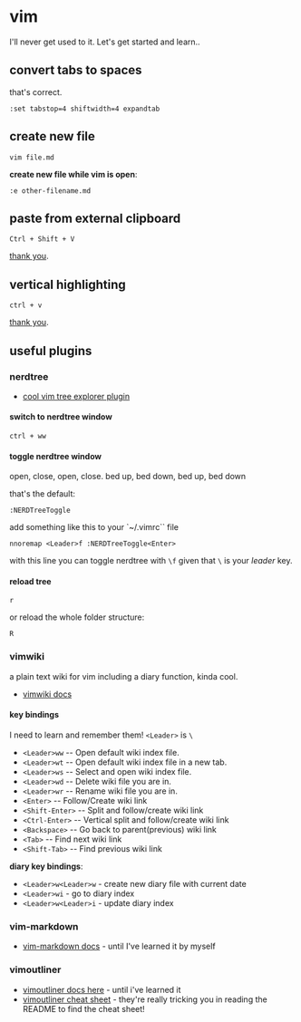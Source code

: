 # vim

I'll never get used to it. Let's get started and learn..

## convert tabs to spaces

that's correct.

```
:set tabstop=4 shiftwidth=4 expandtab
```

## create new file

```
vim file.md
```

**create new file while vim is open**:

```
:e other-filename.md
```

## paste from external clipboard

```
Ctrl + Shift + V
```

[thank you](https://www.256kilobytes.com/content/show/10503/5-tasks-you-didnt-know-you-could-do-with-vim).

## vertical highlighting

```
ctrl + v
```

[thank you](https://www.256kilobytes.com/content/show/10503/5-tasks-you-didnt-know-you-could-do-with-vim).

## useful plugins

### nerdtree

* [cool vim tree explorer plugin](https://github.com/scrooloose/nerdtree)

#### switch to nerdtree window

```
ctrl + ww
```

#### toggle nerdtree window

open, close, open, close. bed up, bed down, bed up, bed down

that's the default:

```
:NERDTreeToggle
```

add something like this to your `~/.vimrc`` file

```
nnoremap <Leader>f :NERDTreeToggle<Enter>
```

with this line you can toggle nerdtree with `\f` given that `\` is your *leader* key.

#### reload tree

```
r
```

or reload the whole folder structure:

```
R
```

### vimwiki

a plain text wiki for vim including a diary function, kinda cool.

* [vimwiki docs](https://github.com/vimwiki/vimwiki)

#### key bindings

I need to learn and remember them! `<Leader>` is `\`

* `<Leader>ww` -- Open default wiki index file.
* `<Leader>wt` -- Open default wiki index file in a new tab.
* `<Leader>ws` -- Select and open wiki index file.
* `<Leader>wd` -- Delete wiki file you are in.
* `<Leader>wr` -- Rename wiki file you are in.
* `<Enter>` -- Follow/Create wiki link
* `<Shift-Enter>` -- Split and follow/create wiki link
* `<Ctrl-Enter>` -- Vertical split and follow/create wiki link
* `<Backspace>` -- Go back to parent(previous) wiki link
* `<Tab>` -- Find next wiki link
* `<Shift-Tab>` -- Find previous wiki link
 
**diary key bindings**:

* `<Leader>w<Leader>w` - create new diary file with current date
* `<Leader>wi` - go to diary index
* `<Leader>w<Leader>i` - update diary index

### vim-markdown

* [vim-markdown docs](https://github.com/plasticboy/vim-markdown) - until I've learned it by myself

### vimoutliner

* [vimoutliner docs here](https://github.com/vimoutliner/vimoutliner) - until i've learned it
* [vimoutliner cheat sheet](https://github.com/vimoutliner/vimoutliner/blob/master/doc/votl_cheatsheet.txt) - they're really tricking you in reading the README to find the cheat sheet!
